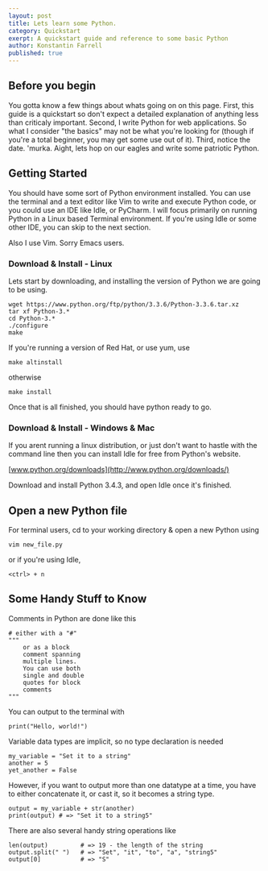 ```yaml
---
layout: post
title: Lets learn some Python.
category: Quickstart
exerpt: A quickstart guide and reference to some basic Python
author: Konstantin Farrell
published: true
---
```


## Before you begin

You gotta know a few things about whats going on on this page. First, this guide is a quickstart so don't expect a detailed explanation of anything less than criticaly important. 
Second, I write Python for web applications. So what I consider "the basics" may not be what you're looking for (though if you're a total beginner, you may get some use out of it).
Third, notice the date. 'murka. Aight, lets hop on our eagles and write some patriotic Python.

## Getting Started

You should have some sort of Python environment installed. You can use the terminal and a text editor like Vim to write and execute Python code, or you could use an IDE like Idle, or PyCharm.
I will focus primarily on running Python in a Linux based Terminal environment. If you're using Idle or some other IDE, you can skip to the next section.

Also I use Vim. Sorry Emacs users.

### Download & Install - Linux

Lets start by downloading, and installing the version of Python we are going to be using.

    wget https://www.python.org/ftp/python/3.3.6/Python-3.3.6.tar.xz
    tar xf Python-3.*
    cd Python-3.*
    ./configure
    make

If you're running a version of Red Hat, or use yum, use

    make altinstall

otherwise

    make install

Once that is all finished, you should have python ready to go.

### Download & Install - Windows & Mac

If you arent running a linux distribution, or just don't want to hastle with the command line then you can install Idle for free from Python's website. 

[www.python.org/downloads](http://www.python.org/downloads/)

Download and install Python 3.4.3, and open Idle once it's finished.

## Open a new Python file

For terminal users, cd to your working directory & open a new Python using

    vim new_file.py

or if you're using Idle,

    <ctrl> + n


## Some Handy Stuff to Know

Comments in Python are done like this

    # either with a "#"
    """
        or as a block
        comment spanning
        multiple lines.
        You can use both
        single and double
        quotes for block
        comments
    """

You can output to the terminal with

    print("Hello, world!")

Variable data types are implicit, so no type declaration is needed

    my_variable = "Set it to a string"
    another = 5
    yet_another = False

However, if you want to output more than one datatype at a time, you have to either concatenate it, or cast it, so it becomes a string type.

    output = my_variable + str(another)
    print(output) # => "Set it to a string5"

There are also several handy string operations like

    len(output)         # => 19 - the length of the string
    output.split(" ")   # => "Set", "it", "to", "a", "string5"
    output[0]           # => "S"


